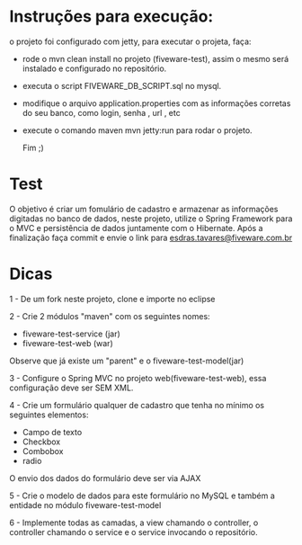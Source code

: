 # Instruções para execução:
 o projeto foi configurado com jetty, para executar o projeta, faça:
 - rode o mvn clean install no projeto (fiveware-test), assim o mesmo será instalado e configurado
   no repositório.
 
 - executa o script FIVEWARE_DB_SCRIPT.sql no mysql.
 
 - modifique o arquivo application.properties com as informações corretas do seu banco, como login, 
   senha , url , etc
   
 - execute o comando maven mvn jetty:run para rodar o projeto.
 
   Fim ;)  

# Test

O objetivo é criar um fomulário de cadastro e armazenar as informações digitadas no banco de dados, neste projeto, utilize o Spring Framework para o MVC e persistência de dados juntamente com o Hibernate. Após a finalização faça commit e envie o link para esdras.tavares@fiveware.com.br

# Dicas

1 - De um fork neste projeto, clone e importe no eclipse

2 - Crie 2 módulos "maven" com os seguintes nomes:

  - fiveware-test-service (jar)
  - fiveware-test-web (war)
  
Observe que já existe um "parent" e o fiveware-test-model(jar)

3 - Configure o Spring MVC no projeto web(fiveware-test-web), essa configuração deve ser SEM XML.

4 - Crie um formulário qualquer de cadastro que tenha no mínimo os seguintes elementos:

  - Campo de texto
  - Checkbox
  - Combobox
  - radio
  
O envio dos dados do formulário deve ser via AJAX

5 - Crie o modelo de dados para este formulário no MySQL e também a entidade no módulo fiveware-test-model

6 - Implemente todas as camadas, a view chamando o controller, o controller chamando o service e o service invocando o repositório.
